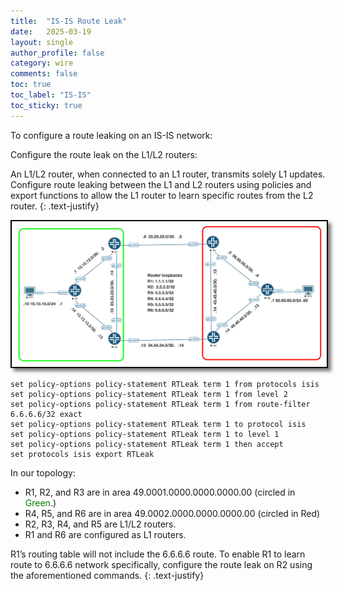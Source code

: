 ```yaml
---
title:  "IS-IS Route Leak"
date:   2025-03-19
layout: single
author_profile: false
category: wire
comments: false
toc: true
toc_label: "IS-IS"
toc_sticky: true
---
```


To configure a route leaking on an IS-IS network:

Configure the route leak on the L1/L2 routers:

An L1/L2 router, when connected to an L1 router, transmits solely L1 updates. Configure route leaking between the L1 and L2 routers using policies and export functions to allow the L1 router to learn specific routes from the L2 router.
{: .text-justify}

<img src="/assets/images/ISIS Route Leak.png" alt="ISIS topology" style="border: 2px solid black; box-shadow: 5px 5px 5px rgba(0, 0, 0, 0.5);"> 

```
set policy-options policy-statement RTLeak term 1 from protocols isis
set policy-options policy-statement RTLeak term 1 from level 2
set policy-options policy-statement RTLeak term 1 from route-filter 6.6.6.6/32 exact
set policy-options policy-statement RTLeak term 1 to protocol isis
set policy-options policy-statement RTLeak term 1 to level 1
set policy-options policy-statement RTLeak term 1 then accept
set protocols isis export RTLeak
```

In our topology:
- R1, R2, and R3 are in area 49.0001.0000.0000.0000.00 (circled in <span style="color:green">Green</span>.)
- R4, R5, and R6 are in area 49.0002.0000.0000.0000.00 (circled in Red)
- R2, R3, R4, and R5 are L1/L2 routers.
- R1 and R6 are configured as L1 routers.

R1’s routing table will not include the 6.6.6.6 route. To enable R1 to learn route to 6.6.6.6 network specifically, configure the route leak on R2 using the aforementioned commands.
{: .text-justify}